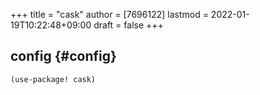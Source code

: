 +++
title = "cask"
author = [7696122]
lastmod = 2022-01-19T10:22:48+09:00
draft = false
+++

## config {#config}

```elisp
(use-package! cask)
```
